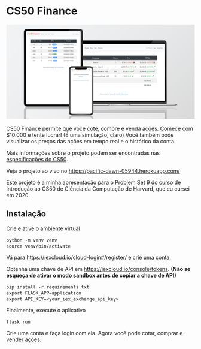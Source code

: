 # CS50 Finance

![Demo image](https://raw.githubusercontent.com/LaurenceZanotti/cs50-finance/assets/cs50finance-mockup.png)

CS50 Finance permite que você cote, compre e venda ações. Comece com $10.000 e tente lucrar! (É uma simulação, claro) Você também pode visualizar os preços das ações em tempo real e o histórico da conta.

Mais informações sobre o projeto podem ser encontradas nas [especificações do CS50](https://cs50.harvard.edu/x/2022/psets/9/finance/).

Veja o projeto ao vivo no https://pacific-dawn-05944.herokuapp.com/

Este projeto é a minha apresentação para o Problem Set 9 do curso de Introdução ao CS50 de Ciência da Computação de Harvard, que eu cursei em 2020.

## Instalação

Crie e ative o ambiente virtual

    python -m venv venv
    source venv/bin/activate

Vá para https://iexcloud.io/cloud-login#/register/ e crie uma conta.

Obtenha uma chave de API em https://iexcloud.io/console/tokens. **(Não se esqueça de ativar o modo sandbox antes de copiar a chave de API)**

    pip install -r requirements.txt
    export FLASK_APP=application
    export API_KEY=<your_iex_exchange_api_key>

Finalmente, execute o aplicativo

    flask run

Crie uma conta e faça login com ela. Agora você pode cotar, comprar e vender ações.